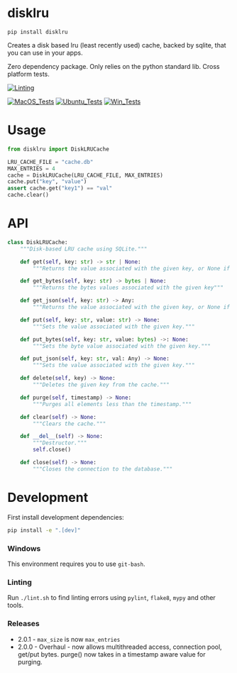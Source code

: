 # disklru

`pip install disklru`

Creates a disk based lru (least recently used) cache, backed by sqlite, that you can use in your apps.

Zero dependency package. Only relies on the python standard lib. Cross platform tests.

[![Linting](https://github.com/zackees/disklru/actions/workflows/lint.yml/badge.svg)](https://github.com/zackees/disklru/actions/workflows/lint.yml)

[![MacOS_Tests](https://github.com/zackees/disklru/actions/workflows/push_macos.yml/badge.svg)](https://github.com/zackees/disklru/actions/workflows/push_macos.yml)
[![Ubuntu_Tests](https://github.com/zackees/disklru/actions/workflows/push_ubuntu.yml/badge.svg)](https://github.com/zackees/disklru/actions/workflows/push_ubuntu.yml)
[![Win_Tests](https://github.com/zackees/disklru/actions/workflows/push_win.yml/badge.svg)](https://github.com/zackees/disklru/actions/workflows/push_win.yml)


# Usage

```python
from disklru import DiskLRUCache

LRU_CACHE_FILE = "cache.db"
MAX_ENTRIES = 4
cache = DiskLRUCache(LRU_CACHE_FILE, MAX_ENTRIES)
cache.put("key", "value")
assert cache.get("key1") == "val"
cache.clear()
```

# API

```python
class DiskLRUCache:
    """Disk-based LRU cache using SQLite."""

    def get(self, key: str) -> str | None:
        """Returns the value associated with the given key, or None if the key is not in the cache."""

    def get_bytes(self, key: str) -> bytes | None:
        """Returns the bytes values associated with the given key"""

    def get_json(self, key: str) -> Any:
        """Returns the value associated with the given key, or None if the key is not in the cache."""

    def put(self, key: str, value: str) -> None:
        """Sets the value associated with the given key."""

    def put_bytes(self, key: str, value: bytes) ->: None:
        """Sets the byte value associated with the given key."""

    def put_json(self, key: str, val: Any) -> None:
        """Sets the value associated with the given key."""

    def delete(self, key) -> None:
        """Deletes the given key from the cache."""

    def purge(self, timestamp) -> None:
        """Purges all elements less than the timestamp."""

    def clear(self) -> None:
        """Clears the cache."""

    def __del__(self) -> None:
        """Destructor."""
        self.close()

    def close(self) -> None:
        """Closes the connection to the database."""
```

# Development

First install development dependencies:

```bash
pip install -e ".[dev]"
```

### Windows

This environment requires you to use `git-bash`.

### Linting

Run `./lint.sh` to find linting errors using `pylint`, `flake8`, `mypy` and other tools.


### Releases

  * 2.0.1 - `max_size` is now `max_entries`
  * 2.0.0 - Overhaul - now allows multithreaded access, connection pool, get/put bytes. purge() now takes in a timestamp aware value for purging.
